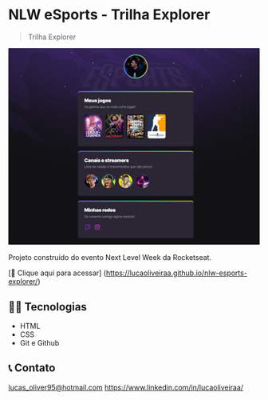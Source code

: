 # NLW eSports - Trilha Explorer

> Trilha Explorer


![preview](./.github/preview.png)

Projeto construído do evento Next Level Week da Rocketseat.

[🔗 Clique aqui para acessar] (https://lucaoliveiraa.github.io/nlw-esports-explorer/) 

## 👨‍💻 Tecnologias

- HTML
- CSS
- Git e Github

## 📞 Contato

lucas_oliver95@hotmail.com
https://www.linkedin.com/in/lucaoliveiraa/